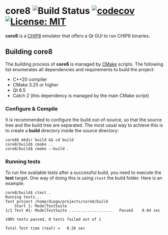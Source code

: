 # core8 ![Build Status](https://github.com/benvenutti/core8/actions/workflows/github-actions.yml/badge.svg) [![codecov](https://codecov.io/gh/benvenutti/core8/branch/master/graph/badge.svg)](https://codecov.io/gh/benvenutti/core8) [![License: MIT](https://img.shields.io/badge/License-MIT-yellow.svg)](https://opensource.org/licenses/MIT)

**core8** is a [CHIP8](https://en.wikipedia.org/wiki/CHIP-8) emulator that offers a Qt GUI to run CHIP8 binaries.

## Building core8

The building process of **core8** is managed by [CMake](https://cmake.org/) scripts. The following list enumerates all dependencies and requirements to build the project:

- C++20 compiler
- CMake 3.25 or higher
- Qt 6.5
- Catch 2 (this dependency is managed by the main CMake script)

### Configure & Compile

It is recommended to configure the build out-of-source, so that the source tree and the build tree are separated. The most usual way to achieve this is to create a **build** directory inside the source directory:

```shh
core8$ mkdir build && cd build
core8/build$ cmake ..
core8/build$ cmake --build .
```

### Running tests

To run the available tests after a successful build, you need to execute the **test** target. One way of doing this is using `ctest` the build folder. Here is an example:

```shh
core8/build$ ctest .
Running tests...
Test project /home/diogo/projects/core8/build
    Start 1: ModelTestSuite
1/1 Test #1: ModelTestSuite ...................   Passed    0.04 sec

100% tests passed, 0 tests failed out of 1

Total Test time (real) =   0.26 sec
```
